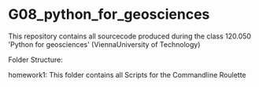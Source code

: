 # G08_python_for_geosciences
This repository contains all sourcecode produced during the class 120.050 'Python for geosciences' (ViennaUniversity of Technology)


Folder Structure:

homework1: This folder contains all Scripts for the Commandline Roulette
